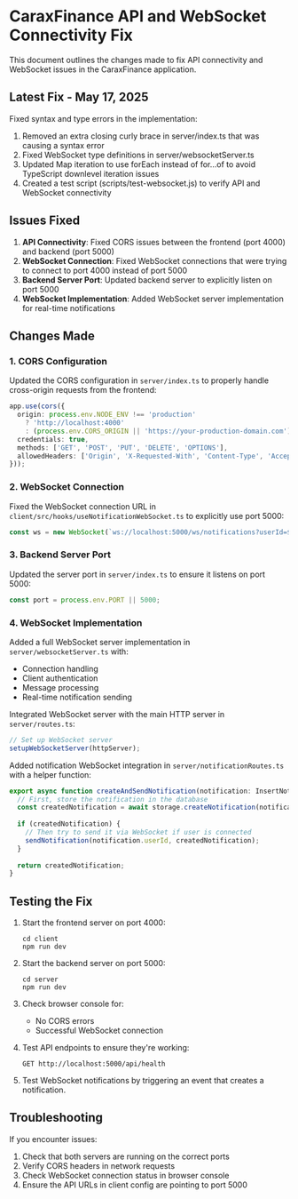 # CaraxFinance API and WebSocket Connectivity Fix

This document outlines the changes made to fix API connectivity and WebSocket issues in the CaraxFinance application.

## Latest Fix - May 17, 2025

Fixed syntax and type errors in the implementation:

1. Removed an extra closing curly brace in server/index.ts that was causing a syntax error
2. Fixed WebSocket type definitions in server/websocketServer.ts 
3. Updated Map iteration to use forEach instead of for...of to avoid TypeScript downlevel iteration issues
4. Created a test script (scripts/test-websocket.js) to verify API and WebSocket connectivity

## Issues Fixed

1. **API Connectivity**: Fixed CORS issues between the frontend (port 4000) and backend (port 5000)
2. **WebSocket Connection**: Fixed WebSocket connections that were trying to connect to port 4000 instead of port 5000
3. **Backend Server Port**: Updated backend server to explicitly listen on port 5000
4. **WebSocket Implementation**: Added WebSocket server implementation for real-time notifications

## Changes Made

### 1. CORS Configuration

Updated the CORS configuration in `server/index.ts` to properly handle cross-origin requests from the frontend:

```typescript
app.use(cors({
  origin: process.env.NODE_ENV !== 'production' 
    ? 'http://localhost:4000' 
    : (process.env.CORS_ORIGIN || 'https://your-production-domain.com'),
  credentials: true,
  methods: ['GET', 'POST', 'PUT', 'DELETE', 'OPTIONS'],
  allowedHeaders: ['Origin', 'X-Requested-With', 'Content-Type', 'Accept', 'Authorization']
}));
```

### 2. WebSocket Connection

Fixed the WebSocket connection URL in `client/src/hooks/useNotificationWebSocket.ts` to explicitly use port 5000:

```typescript
const ws = new WebSocket(`ws://localhost:5000/ws/notifications?userId=${userId}`);
```

### 3. Backend Server Port

Updated the server port in `server/index.ts` to ensure it listens on port 5000:

```typescript
const port = process.env.PORT || 5000;
```

### 4. WebSocket Implementation

Added a full WebSocket server implementation in `server/websocketServer.ts` with:

- Connection handling
- Client authentication
- Message processing
- Real-time notification sending

Integrated WebSocket server with the main HTTP server in `server/routes.ts`:

```typescript
// Set up WebSocket server
setupWebSocketServer(httpServer);
```

Added notification WebSocket integration in `server/notificationRoutes.ts` with a helper function:

```typescript
export async function createAndSendNotification(notification: InsertNotification) {
  // First, store the notification in the database
  const createdNotification = await storage.createNotification(notification);
  
  if (createdNotification) {
    // Then try to send it via WebSocket if user is connected
    sendNotification(notification.userId, createdNotification);
  }
  
  return createdNotification;
}
```

## Testing the Fix

1. Start the frontend server on port 4000:
   ```
   cd client
   npm run dev
   ```

2. Start the backend server on port 5000:
   ```
   cd server
   npm run dev
   ```

3. Check browser console for:
   - No CORS errors
   - Successful WebSocket connection

4. Test API endpoints to ensure they're working:
   ```
   GET http://localhost:5000/api/health
   ```

5. Test WebSocket notifications by triggering an event that creates a notification.

## Troubleshooting

If you encounter issues:

1. Check that both servers are running on the correct ports
2. Verify CORS headers in network requests
3. Check WebSocket connection status in browser console
4. Ensure the API URLs in client config are pointing to port 5000
